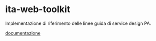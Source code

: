 # ita-web-toolkit

Implementazione di riferimento delle linee guida di service design PA.

[documentazione](docs)
